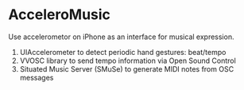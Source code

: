 AcceleroMusic
=========

Use accelerometor on iPhone as an interface for musical expression.

1) UIAccelerometer to detect periodic hand gestures: beat/tempo
2) VVOSC library to send tempo information via Open Sound Control
3) Situated Music Server (SMuSe) to generate MIDI notes from OSC messages
